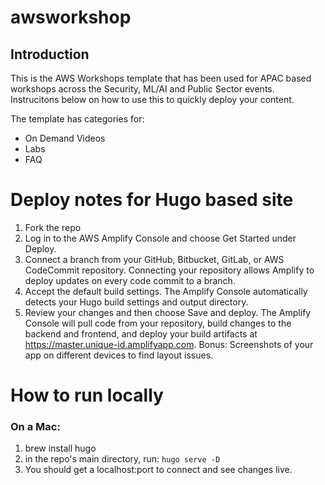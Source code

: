 # awsworkshop

## Introduction

This is the AWS Workshops template that has been used for APAC based workshops across the Security, ML/AI and Public Sector events. Instrucitons below on how to use this to quickly deploy your content. 

The template has categories for:
- On Demand Videos
- Labs
- FAQ

# Deploy notes for Hugo based site

1) Fork the repo 
2) Log in to the AWS Amplify Console and choose Get Started under Deploy.
3) Connect a branch from your GitHub, Bitbucket, GitLab, or AWS CodeCommit repository. Connecting your repository allows Amplify to deploy updates on every code commit to a branch.
4) Accept the default build settings. The Amplify Console automatically detects your Hugo build settings and output directory.
5) Review your changes and then choose Save and deploy. The Amplify Console will pull code from your repository, build changes to the backend and frontend, and deploy your build artifacts at https://master.unique-id.amplifyapp.com. Bonus: Screenshots of your app on different devices to find layout issues.


# How to run locally
### On a Mac:
1. brew install hugo
1. in the repo's main directory, run: `hugo serve -D`
1. You should get a localhost:port to connect and see changes live.
